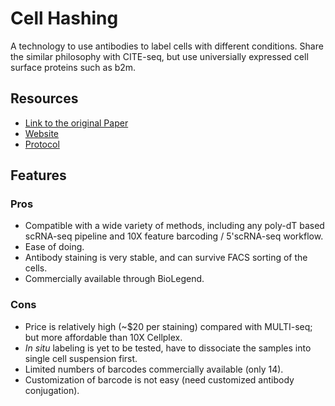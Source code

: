 # Cell Hashing

A technology to use antibodies to label cells with different conditions. Share the similar philosophy with CITE-seq, but use universially expressed cell surface proteins such as b2m.

## Resources

- [Link to the original Paper](https://genomebiology.biomedcentral.com/articles/10.1186/s13059-018-1603-1)
- [Website](https://cite-seq.com/cell-hashing/)
- [Protocol](https://citeseq.files.wordpress.com/2019/02/cell_hashing_protocol_190213.pdf)

## Features

### Pros

- Compatible with a wide variety of methods, including any poly-dT based scRNA-seq pipeline and 10X feature barcoding / 5'scRNA-seq workflow.
- Ease of doing.
- Antibody staining is very stable, and can survive FACS sorting of the cells.
- Commercially available through BioLegend.

### Cons

- Price is relatively high (~$20 per staining) compared with MULTI-seq; but more affordable than 10X Cellplex.
- *In situ* labeling is yet to be tested, have to dissociate the samples into single cell suspension first.
- Limited numbers of barcodes commercially available (only 14).
- Customization of barcode is not easy (need customized antibody conjugation).
